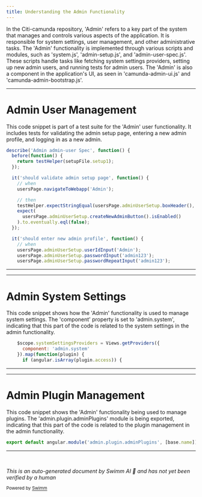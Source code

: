 ```yaml
---
title: Understanding the Admin Functionality
---
```

In the Citi-camunda repository, 'Admin' refers to a key part of the system that manages and controls various aspects of the application. It is responsible for system settings, user management, and other administrative tasks. The 'Admin' functionality is implemented through various scripts and modules, such as 'system.js', 'admin-setup.js', and 'admin-user-spec.js'. These scripts handle tasks like fetching system settings providers, setting up new admin users, and running tests for admin users. The 'Admin' is also a component in the application's UI, as seen in 'camunda-admin-ui.js' and 'camunda-admin-bootstrap.js'.

<SwmSnippet path="/webapps/frontend/ui/admin/tests/specs/admin-user-spec.js" line="27">

---

# Admin User Management

This code snippet is part of a test suite for the 'Admin' user functionality. It includes tests for validating the admin setup page, entering a new admin profile, and logging in as a new admin.

```javascript
describe('Admin admin-user Spec', function() {
  before(function() {
    return testHelper(setupFile.setup1);
  });

  it('should validate admin setup page', function() {
    // when
    usersPage.navigateToWebapp('Admin');

    // then
    testHelper.expectStringEqual(usersPage.adminUserSetup.boxHeader(), 'SETUP');
    expect(
      usersPage.adminUserSetup.createNewAdminButton().isEnabled()
    ).to.eventually.eql(false);
  });

  it('should enter new admin profile', function() {
    // when
    usersPage.adminUserSetup.userIdInput('Admin');
    usersPage.adminUserSetup.passwordInput('admin123');
    usersPage.adminUserSetup.passwordRepeatInput('admin123');
```

---

</SwmSnippet>

<SwmSnippet path="/webapps/frontend/ui/admin/client/scripts/pages/system.js" line="54">

---

# Admin System Settings

This code snippet shows how the 'Admin' functionality is used to manage system settings. The 'component' property is set to 'admin.system', indicating that this part of the code is related to the system settings in the admin functionality.

```javascript
    $scope.systemSettingsProviders = Views.getProviders({
      component: 'admin.system'
    }).map(function(plugin) {
      if (angular.isArray(plugin.access)) {
```

---

</SwmSnippet>

<SwmSnippet path="/webapps/frontend/ui/admin/plugins/adminPlugins.js" line="25">

---

# Admin Plugin Management

This code snippet shows the 'Admin' functionality being used to manage plugins. The 'admin.plugin.adminPlugins' module is being exported, indicating that this part of the code is related to the plugin management in the admin functionality.

```javascript
export default angular.module('admin.plugin.adminPlugins', [base.name]);
```

---

</SwmSnippet>

&nbsp;

*This is an auto-generated document by Swimm AI 🌊 and has not yet been verified by a human*

<SwmMeta version="3.0.0" repo-id="Z2l0aHViJTNBJTNBQ2l0aS1jYW11bmRhJTNBJTNBZ2lsYWRuYXZvdA==" repo-name="Citi-camunda" doc-type="overview"><sup>Powered by [Swimm](/)</sup></SwmMeta>
